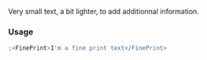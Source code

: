 Very small text, a bit lighter, to add additionnal information.

### Usage

```jsx
;<FinePrint>I'm a fine print text</FinePrint>
```

